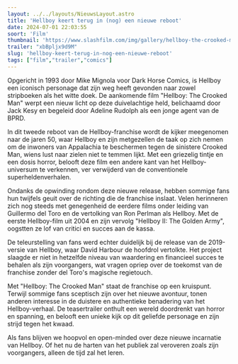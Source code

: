 ```yaml
---
layout: ../../layouts/NieuwsLayout.astro
title: 'Hellboy keert terug in (nog) een nieuwe reboot'
date: 2024-07-01 22:03:55
soort: 'Film'
thumbnail: 'https://www.slashfilm.com/img/gallery/hellboy-the-crooked-man-trailer-will-make-you-miss-guillermo-del-toro-more-than-ever/the-crooked-man-looks-like-a-horror-movie-starring-hellboy-1719848902.jpg'
trailer: "xbBpljx9d9M"
slug: 'hellboy-keert-terug-in-nog-een-nieuwe-reboot'
tags: ["film","trailer","comics"]
---
```


Opgericht in 1993 door Mike Mignola voor Dark Horse Comics, is Hellboy een iconisch personage dat zijn weg heeft gevonden naar zowel stripboeken als het witte doek. De aankomende film "Hellboy: The Crooked Man" werpt een nieuw licht op deze duivelachtige held, belichaamd door Jack Kesy en begeleid door Adeline Rudolph als een jonge agent van de BPRD.

In dit tweede reboot van de Hellboy-franchise wordt de kijker meegenomen naar de jaren 50, waar Hellboy en zijn metgezellen de taak op zich nemen om de inwoners van Appalachia te beschermen tegen de sinistere Crooked Man, wiens lust naar zielen niet te temmen lijkt. Met een griezelig tintje en een dosis horror, belooft deze film een andere kant van het Hellboy-universum te verkennen, ver verwijderd van de conventionele superheldenverhalen.

Ondanks de opwinding rondom deze nieuwe release, hebben sommige fans hun twijfels geuit over de richting die de franchise inslaat. Velen herinneren zich nog steeds met genegenheid de eerdere films onder leiding van Guillermo del Toro en de vertolking van Ron Perlman als Hellboy. Met de eerste Hellboy-film uit 2004 en zijn vervolg "Hellboy II: The Golden Army", oogstten ze lof van critici en succes aan de kassa.

De teleurstelling van fans werd echter duidelijk bij de release van de 2019-versie van Hellboy, waar David Harbour de hoofdrol vertolkte. Het project slaagde er niet in hetzelfde niveau van waardering en financieel succes te behalen als zijn voorgangers, wat vragen opriep over de toekomst van de franchise zonder del Toro's magische regietouch.

Met "Hellboy: The Crooked Man" staat de franchise op een kruispunt. Terwijl sommige fans sceptisch zijn over het nieuwe avontuur, tonen anderen interesse in de duistere en authentieke benadering van het Hellboy-verhaal. De teasertrailer onthult een wereld doordrenkt van horror en spanning, en belooft een unieke kijk op dit geliefde personage en zijn strijd tegen het kwaad.

Als fans blijven we hoopvol en open-minded over deze nieuwe incarnatie van Hellboy. Of het nu de harten van het publiek zal veroveren zoals zijn voorgangers, alleen de tijd zal het leren.
